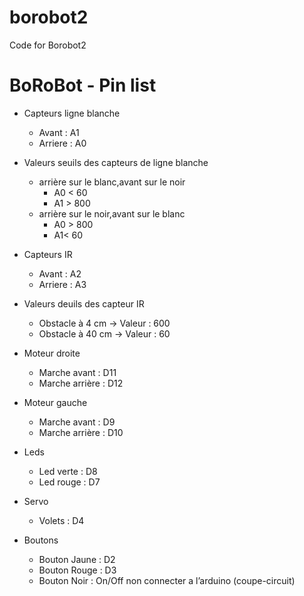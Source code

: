 # borobot2
Code for Borobot2

# BoRoBot - Pin list

* Capteurs ligne blanche
   * Avant   : A1
   * Arriere : A0
* Valeurs seuils des capteurs de ligne blanche
   * arrière sur le blanc,avant sur le noir
      * A0  < 60
      * A1 > 800 
   * arrière sur le noir,avant sur le blanc
      * A0  > 800
      * A1< 60

* Capteurs IR
  * Avant   : A2
  * Arriere : A3
* Valeurs deuils des capteur IR
  * Obstacle à  4  cm -> Valeur : 600
  * Obstacle à  40 cm -> Valeur : 60

* Moteur droite
  * Marche avant   : D11
  * Marche arrière : D12 
* Moteur gauche
  * Marche avant   : D9
  * Marche arrière : D10 

* Leds
  * Led verte : D8
  * Led rouge : D7 

* Servo
  * Volets : D4

* Boutons 
  * Bouton Jaune : D2
  * Bouton Rouge : D3
  * Bouton Noir : On/Off non connecter a l’arduino (coupe-circuit)

